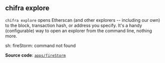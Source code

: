 ## chifra explore

`chifra explore` opens Etherscan (and other explorers -- including our own) to the block, transaction hash, or address you specify. It's a handy (configurable) way to open an explorer from the command line, nothing more.

sh: fireStorm: command not found

**Source code**: [`apps/fireStorm`](https://github.com/TrueBlocks/trueblocks-core/tree/master/src/apps/fireStorm)


